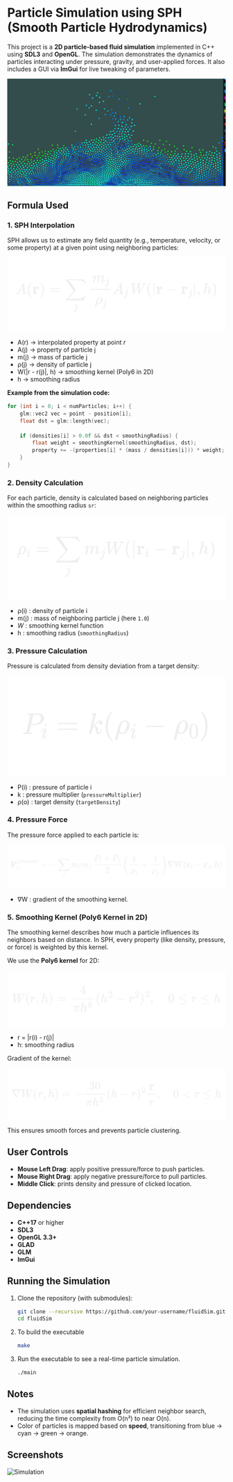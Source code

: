 # Particle Simulation using SPH (Smooth Particle Hydrodynamics)

This project is a **2D particle-based fluid simulation** implemented in C++ using **SDL3** and **OpenGL**. The simulation demonstrates the dynamics of particles interacting under pressure, gravity, and user-applied forces. It also includes a GUI via **ImGui** for live tweaking of parameters.

![Image](images/image1.png)

## Formula Used

### 1. SPH Interpolation

SPH allows us to estimate any field quantity (e.g., temperature, velocity, or some property) at a given point using neighboring particles:

![Interpolation Equation](images/interpolation.png)

- A(r) → interpolated property at point *r*
- A(j) → property of particle j
- m(j) → mass of particle j  
- ρ(j) → density of particle j
- W(|r - r(j)|, h) → smoothing kernel (Poly6 in 2D)  
- h → smoothing radius 

**Example from the simulation code:**

```cpp
for (int i = 0; i < numParticles; i++) {
    glm::vec2 vec = point - position[i];
    float dst = glm::length(vec);

    if (densities[i] > 0.0f && dst < smoothingRadius) {
        float weight = smoothingKernel(smoothingRadius, dst);
        property += -(properties[i] * (mass / densities[i])) * weight;
    }
} 
```

### 2. Density Calculation

For each particle, density is calculated based on neighboring particles within the smoothing radius `sr`:

![Density Calculation](images/Density.png)

- ρ(i) : density of particle i
- m(j) : mass of neighboring particle j (here `1.0`)  
- *W* : smoothing kernel function  
- h : smoothing radius (`smoothingRadius`)  


### 3. Pressure Calculation

Pressure is calculated from density deviation from a target density:

![Pressure](images/pressure.png)

- P(i) : pressure of particle i  
- k : pressure multiplier (`pressureMultiplier`)  
- ρ(o) : target density (`targetDensity`) 

### 4. Pressure Force

The pressure force applied to each particle is:

![Pressure Force](images/pForce.png)

- ∇W : gradient of the smoothing kernel.

### 5. Smoothing Kernel (Poly6 Kernel in 2D)

The smoothing kernel describes how much a particle influences its neighbors based on distance. In SPH, every property (like density, pressure, or force) is weighted by this kernel.

We use the **Poly6 kernel** for 2D:

![Kernel](images/kernel.png)

- r = |r(i) - r(j)|  
- h: smoothing radius  

Gradient of the kernel:

![Kernel Gradient](images/kernelG.png)

This ensures smooth forces and prevents particle clustering.

## User Controls

- **Mouse Left Drag**: apply positive pressure/force to push particles.  
- **Mouse Right Drag**: apply negative pressure/force to pull particles.  
- **Middle Click**: prints density and pressure of clicked location. 

## Dependencies

- **C++17** or higher  
- **SDL3**  
- **OpenGL 3.3+**  
- **GLAD**  
- **GLM**  
- **ImGui**  

## Running the Simulation

1. Clone the repository (with submodules):
   ```sh
   git clone --recursive https://github.com/your-username/fluidSim.git
   cd fluidSim
2. To build the executable 
    ```sh
    make
3. Run the executable to see a real-time particle simulation.
    ```sh
    ./main
## Notes

- The simulation uses **spatial hashing** for efficient neighbor search, reducing the time complexity from O(n²) to near O(n).  
- Color of particles is mapped based on **speed**, transitioning from blue → cyan → green → orange.  

## Screenshots

![Simulation](images/output.gif)